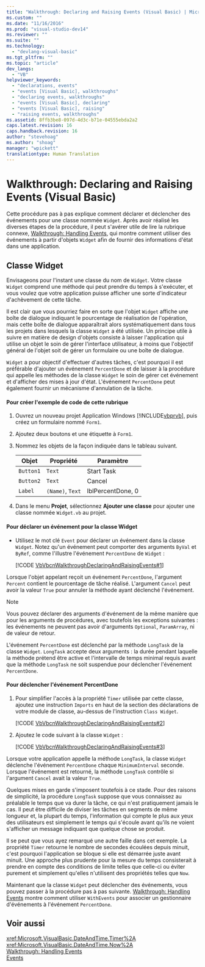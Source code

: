 ```yaml
---
title: "Walkthrough: Declaring and Raising Events (Visual Basic) | Microsoft Docs"
ms.custom: ""
ms.date: "11/16/2016"
ms.prod: "visual-studio-dev14"
ms.reviewer: ""
ms.suite: ""
ms.technology: 
  - "devlang-visual-basic"
ms.tgt_pltfrm: ""
ms.topic: "article"
dev_langs: 
  - "VB"
helpviewer_keywords: 
  - "declarations, events"
  - "events [Visual Basic], walkthroughs"
  - "declaring events, walkthroughs"
  - "events [Visual Basic], declaring"
  - "events [Visual Basic], raising"
  - "raising events, walkthroughs"
ms.assetid: 8ffb3be8-097d-4d3c-b71e-04555ebda2a2
caps.latest.revision: 16
caps.handback.revision: 16
author: "stevehoag"
ms.author: "shoag"
manager: "wpickett"
translationtype: Human Translation
---
```

# Walkthrough: Declaring and Raising Events (Visual Basic)
Cette procédure pas à pas explique comment déclarer et déclencher des événements pour une classe nommée `Widget`.  Après avoir réalisé les diverses étapes de la procédure, il peut s'avérer utile de lire la rubrique connexe, [Walkthrough: Handling Events](../../../../visual-basic/programming-guide/language-features/events/walkthrough-handling-events.md), qui montre comment utiliser des événements à partir d'objets `Widget` afin de fournir des informations d'état dans une application.  
  
## Classe Widget  
 Envisageons pour l'instant une classe du nom de `Widget`.  Votre classe `Widget` comprend une méthode qui peut prendre du temps à s'exécuter, et vous voulez que votre application puisse afficher une sorte d'indicateur d'achèvement de cette tâche.  
  
 Il est clair que vous pourriez faire en sorte que l'objet `Widget` affiche une boîte de dialogue indiquant le pourcentage de réalisation de l'opération, mais cette boîte de dialogue apparaîtrait alors systématiquement dans tous les projets dans lesquels la classe `Widget` a été utilisée.  Un principe utile à suivre en matière de design d'objets consiste à laisser l'application qui utilise un objet le soin de gérer l'interface utilisateur, à moins que l'objectif général de l'objet soit de gérer un formulaire ou une boîte de dialogue.  
  
 `Widget` a pour objectif d'effectuer d'autres tâches, c'est pourquoi il est préférable d'ajouter un événement `PercentDone` et de laisser à la procédure qui appelle les méthodes de la classe `Widget` le soin de gérer cet événement et d'afficher des mises à jour d'état.  L'événement `PercentDone` peut également fournir un mécanisme d'annulation de la tâche.  
  
#### Pour créer l'exemple de code de cette rubrique  
  
1.  Ouvrez un nouveau projet Application Windows [!INCLUDE[vbprvb](../../../../csharp/programming-guide/concepts/linq/includes/vbprvb_md.md)], puis créez un formulaire nommé `Form1`.  
  
2.  Ajoutez deux boutons et une étiquette à `Form1`.  
  
3.  Nommez les objets de la façon indiquée dans le tableau suivant.  
  
    |Objet|Propriété|Paramètre|  
    |-----------|---------------|---------------|  
    |`Button1`|`Text`|Start Task|  
    |`Button2`|`Text`|Cancel|  
    |`Label`|`(Name)`, `Text`|lblPercentDone, 0|  
  
4.  Dans le menu **Projet**, sélectionnez **Ajouter une classe** pour ajouter une classe nommée `Widget.vb` au projet.  
  
#### Pour déclarer un événement pour la classe Widget  
  
-   Utilisez le mot clé `Event` pour déclarer un événement dans la classe `Widget`.  Notez qu'un événement peut comporter des arguments `ByVal` et `ByRef`, comme l'illustre l'événement `PercentDone` de `Widget` :  
  
     [!CODE [VbVbcnWalkthroughDeclaringAndRaisingEvents#1](../CodeSnippet/VS_Snippets_VBCSharp/VbVbcnWalkthroughDeclaringAndRaisingEvents#1)]  
  
 Lorsque l'objet appelant reçoit un événement `PercentDone`, l'argument `Percent` contient le pourcentage de tâche réalisé.  L'argument `Cancel` peut avoir la valeur `True` pour annuler la méthode ayant déclenché l'événement.  
  
> [!NOTE]
>  Vous pouvez déclarer des arguments d'événement de la même manière que pour les arguments de procédures, avec toutefois les exceptions suivantes : les événements ne peuvent pas avoir d'arguments `Optional`, `ParamArray`, ni de valeur de retour.  
  
 L'événement `PercentDone` est déclenché par la méthode `LongTask` de la classe `Widget`.  `LongTask` accepte deux arguments :  la durée pendant laquelle la méthode prétend être active et l'intervalle de temps minimal requis avant que la méthode `LongTask` ne soit suspendue pour déclencher l'événement `PercentDone`.  
  
#### Pour déclencher l'événement PercentDone  
  
1.  Pour simplifier l'accès à la propriété `Timer` utilisée par cette classe, ajoutez une instruction `Imports` en haut de la section des déclarations de votre module de classe, au\-dessus de l'instruction `Class Widget`.  
  
     [!CODE [VbVbcnWalkthroughDeclaringAndRaisingEvents#2](../CodeSnippet/VS_Snippets_VBCSharp/VbVbcnWalkthroughDeclaringAndRaisingEvents#2)]  
  
2.  Ajoutez le code suivant à la classe `Widget` :  
  
     [!CODE [VbVbcnWalkthroughDeclaringAndRaisingEvents#3](../CodeSnippet/VS_Snippets_VBCSharp/VbVbcnWalkthroughDeclaringAndRaisingEvents#3)]  
  
 Lorsque votre application appelle la méthode `LongTask`, la classe `Widget` déclenche l'événement `PercentDone` chaque `MinimumInterval` seconde.  Lorsque l'événement est retourné, la méthode `LongTask` contrôle si l'argument `Cancel` avait la valeur `True`.  
  
 Quelques mises en garde s'imposent toutefois à ce stade.  Pour des raisons de simplicité, la procédure `LongTask` suppose que vous connaissez au préalable le temps que va durer la tâche,  ce qui n'est pratiquement jamais le cas.  Il peut être difficile de diviser les tâches en segments de même longueur et, la plupart du temps, l'information qui compte le plus aux yeux des utilisateurs est simplement le temps qui s'écoule avant qu'ils ne voient s'afficher un message indiquant que quelque chose se produit.  
  
 Il se peut que vous ayez remarqué une autre faille dans cet exemple.  La propriété `Timer` retourne le nombre de secondes écoulées depuis minuit, c'est pourquoi l'application se bloque si elle est démarrée juste avant minuit.  Une approche plus prudente pour la mesure du temps consisterait à prendre en compte des conditions de limite telles que celle\-ci ou éviter purement et simplement qu'elles n'utilisent des propriétés telles que `Now`.  
  
 Maintenant que la classe `Widget` peut déclencher des événements, vous pouvez passer à la procédure pas à pas suivante.  [Walkthrough: Handling Events](../../../../visual-basic/programming-guide/language-features/events/walkthrough-handling-events.md) montre comment utiliser `WithEvents` pour associer un gestionnaire d'événements à l'événement `PercentDone`.  
  
## Voir aussi  
 <xref:Microsoft.VisualBasic.DateAndTime.Timer%2A>   
 <xref:Microsoft.VisualBasic.DateAndTime.Now%2A>   
 [Walkthrough: Handling Events](../../../../visual-basic/programming-guide/language-features/events/walkthrough-handling-events.md)   
 [Events](../../../../visual-basic/programming-guide/language-features/events/events.md)